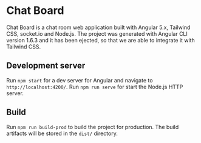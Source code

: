 # Chat Board

Chat Board is a chat room web application built with Angular 5.x, Tailwind CSS, socket.io and Node.js.
The project was generated with Angular CLI version 1.6.3 and it has been ejected, so that we are able to integrate it with Tailwind CSS.

## Development server

Run `npm start` for a dev server for Angular and navigate to `http://localhost:4200/`. Run `npm run serve` for start the Node.js HTTP server.  

## Build

Run `npm run build-prod` to build the project for production. The build artifacts will be stored in the `dist/` directory.